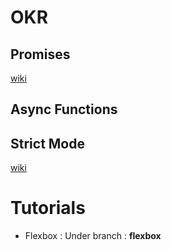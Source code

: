 # OKR
## Promises
[wiki](https://github.com/wesleyduff/OKR-2017/wiki/OKR-2017)
## Async Functions
## Strict Mode
[wiki](https://github.com/wesleyduff/OKR-2017/wiki/ES6-:-Strict-Mode)
 <br/>
 
 # Tutorials
 - Flexbox : Under branch : **flexbox**
